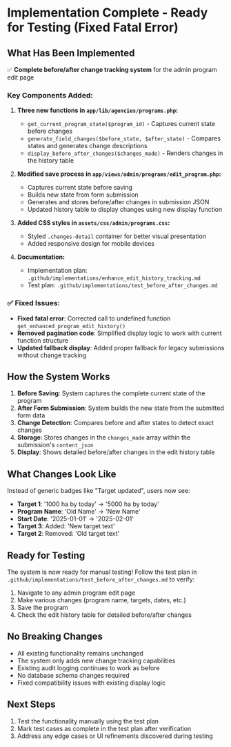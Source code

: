 # Implementation Complete - Ready for Testing (Fixed Fatal Error)

## What Has Been Implemented

✅ **Complete before/after change tracking system** for the admin program edit page

### Key Components Added:

1. **Three new functions in `app/lib/agencies/programs.php`:**
   - `get_current_program_state($program_id)` - Captures current state before changes
   - `generate_field_changes($before_state, $after_state)` - Compares states and generates change descriptions
   - `display_before_after_changes($changes_made)` - Renders changes in the history table

2. **Modified save process in `app/views/admin/programs/edit_program.php`:**
   - Captures current state before saving
   - Builds new state from form submission
   - Generates and stores before/after changes in submission JSON
   - Updated history table to display changes using new display function

3. **Added CSS styles in `assets/css/admin/programs.css`:**
   - Styled `.changes-detail` container for better visual presentation
   - Added responsive design for mobile devices

4. **Documentation:**
   - Implementation plan: `.github/implementations/enhance_edit_history_tracking.md`
   - Test plan: `.github/implementations/test_before_after_changes.md`

### ✅ **Fixed Issues:**
- **Fixed fatal error**: Corrected call to undefined function `get_enhanced_program_edit_history()`
- **Removed pagination code**: Simplified display logic to work with current function structure
- **Updated fallback display**: Added proper fallback for legacy submissions without change tracking

## How the System Works

1. **Before Saving**: System captures the complete current state of the program
2. **After Form Submission**: System builds the new state from the submitted form data
3. **Change Detection**: Compares before and after states to detect exact changes
4. **Storage**: Stores changes in the `changes_made` array within the submission's `content_json`
5. **Display**: Shows detailed before/after changes in the edit history table

## What Changes Look Like

Instead of generic badges like "Target updated", users now see:
- **Target 1**: '1000 ha by today' → '5000 ha by today'
- **Program Name**: 'Old Name' → 'New Name'
- **Start Date**: '2025-01-01' → '2025-02-01'
- **Target 3**: Added: 'New target text'
- **Target 2**: Removed: 'Old target text'

## Ready for Testing

The system is now ready for manual testing! Follow the test plan in `.github/implementations/test_before_after_changes.md` to verify:

1. Navigate to any admin program edit page
2. Make various changes (program name, targets, dates, etc.)
3. Save the program
4. Check the edit history table for detailed before/after changes

## No Breaking Changes

- All existing functionality remains unchanged
- The system only adds new change tracking capabilities
- Existing audit logging continues to work as before
- No database schema changes required
- Fixed compatibility issues with existing display logic

## Next Steps

1. Test the functionality manually using the test plan
2. Mark test cases as complete in the test plan after verification
3. Address any edge cases or UI refinements discovered during testing
